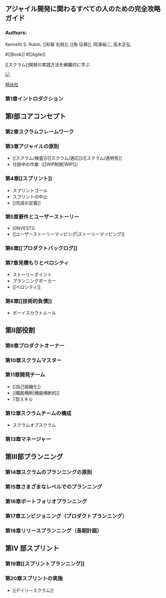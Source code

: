 ## アジャイル開発に関わるすべての人のための完全攻略ガイド

### Authors:
Kenneth S. Rubin, [[和智 右桂]], [[角 征典]], 岡澤裕二, 高木正弘

#[[Book]] #[[Agile]]

[[スクラム]]開発の実践方法を網羅的に学ぶ

![](https://www.seshop.com/static/images/product/17008/L.png)

[翔泳社](https://www.shoeisha.co.jp/book/detail/9784798130507)

### 第1章イントロダクション
## 第I部コアコンセプト
### 第2章スクラムフレームワーク
### 第3章アジャイルの原則
- [[スクラム/検査]]/[[スクラム/適応]]/[[スクラム/透明性]]
- 仕掛中の作業（[[WIP制限|WIP]]）
### 第4章[[スプリント]]
- スプリントゴール
- スプリントの中止
- [[完成の定義]]
### 第5章要件とユーザーストーリー
- [[INVEST]]
- [[ユーザーストーリーマッピング|ストーリーマッピング]]
### 第6章[[プロダクトバックログ]]
### 第7章見積もりとベロシティ
- ストーリーポイント
- プランニングポーカー
- [[ベロシティ]]
### 第8章[[技術的負債]]
- ボーイスカウトルール
## 第II部役割
### 第9章プロダクトオーナー
### 第10章スクラムマスター
### 第11章開発チーム
- [[自己組織化]]
- [[職能横断|機能横断的]]
- T型スキル
### 第12章スクラムチームの構成
- スクラムオブスクラム
### 第13章マネージャー
## 第III部プランニング
### 第14章スクラムのプランニングの原則
### 第15章さまざまなレベルでのプランニング
### 第16章ポートフォリオプランニング
### 第17章エンビジョニング（プロダクトプランニング）
### 第18章リリースプランニング（長期計画）
## 第IV 部スプリント
### 第19章[[スプリントプランニング]]
### 第20章スプリントの実施
- [[デイリースクラム]]